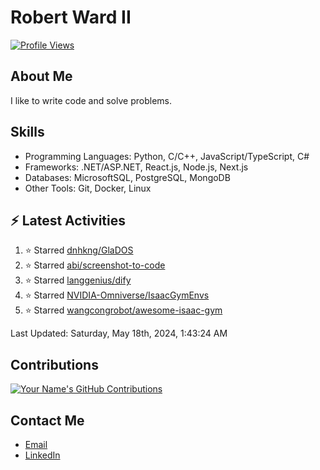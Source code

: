
# Robert Ward II

[![Profile Views](https://komarev.com/ghpvc/?username=Robert-W-Ward)](https://github.com/Robert-W-Ward)

## About Me
I like to write code and solve problems.

## Skills
- Programming Languages: Python, C/C++, JavaScript/TypeScript, C#
- Frameworks: .NET/ASP.NET, React.js, Node.js, Next.js
- Databases: MicrosoftSQL, PostgreSQL, MongoDB
- Other Tools: Git, Docker, Linux

## :zap: Latest Activities
<!--RECENT_ACTIVITY:start-->
1. ⭐ Starred [dnhkng/GlaDOS](https://github.com/dnhkng/GlaDOS)
2. ⭐ Starred [abi/screenshot-to-code](https://github.com/abi/screenshot-to-code)
3. ⭐ Starred [langgenius/dify](https://github.com/langgenius/dify)
4. ⭐ Starred [NVIDIA-Omniverse/IsaacGymEnvs](https://github.com/NVIDIA-Omniverse/IsaacGymEnvs)
5. ⭐ Starred [wangcongrobot/awesome-isaac-gym](https://github.com/wangcongrobot/awesome-isaac-gym)
<!--RECENT_ACTIVITY:end-->

<!--RECENT_ACTIVITY:last_update-->
Last Updated: Saturday, May 18th, 2024, 1:43:24 AM
<!--RECENT_ACTIVITY:last_update_end-->

<!--END_SECTIN:activity-->
## Contributions
[![Your Name's GitHub Contributions](https://github-readme-streak-stats.herokuapp.com/?user=Robert-W-Ward&theme=radical)](https://github.com/your-username)

## Contact Me
- [Email](mailto:robertwesleyward2019@gmail.com)
- [LinkedIn](https://linkedin.com/in/https://www.linkedin.com/in/robert-ward-ii/)
